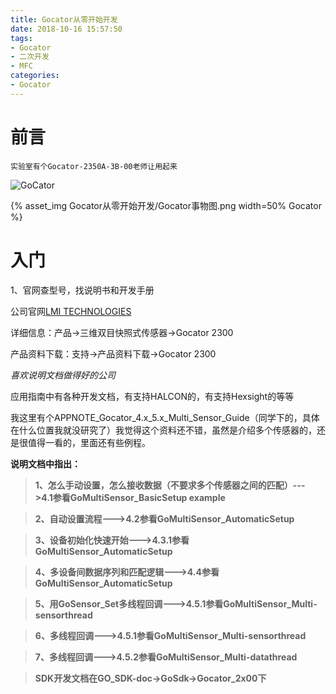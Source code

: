 ```yaml
---
title: Gocator从零开始开发
date: 2018-10-16 15:57:50
tags:
- Gocator
- 二次开发
- MFC
categories:
- Gocator
---
```


# 前言
    实验室有个Gocator-2350A-3B-00老师让用起来
![GoCator](Gocator事物图.png)

{% asset_img Gocator从零开始开发/Gocator事物图.png width=50% Gocator %}
# 入门
1、官网查型号，找说明书和开发手册

公司官网[LMI TECHNOLOGIES](https://lmi3d.com/cn/products/gocator)

详细信息：产品->三维双目快照式传感器->Gocator 2300

产品资料下载：支持->产品资料下载->Gocator 2300

*喜欢说明文档做得好的公司*

应用指南中有各种开发文档，有支持HALCON的，有支持Hexsight的等等

我这里有个APPNOTE_Gocator_4.x_5.x_Multi_Sensor_Guide（同学下的，具体在什么位置我就没研究了）我觉得这个资料还不错，虽然是介绍多个传感器的，还是很值得一看的，里面还有些例程。

**说明文档中指出：**
>**1、怎么手动设置，怎么接收数据（不要求多个传感器之间的匹配）--->4.1参看GoMultiSensor_BasicSetup example**

>**2、自动设置流程--->4.2参看GoMultiSensor_AutomaticSetup**

>**3、设备初始化快速开始--->4.3.1参看GoMultiSensor_AutomaticSetup**

>**4、多设备间数据序列和匹配逻辑--->4.4参看GoMultiSensor_AutomaticSetup**

>**5、用GoSensor_Set多线程回调--->4.5.1参看GoMultiSensor_Multi-sensorthread**

>**6、多线程回调--->4.5.1参看GoMultiSensor_Multi-sensorthread**

>**7、多线程回调--->4.5.2参看GoMultiSensor_Multi-datathread**

>**SDK开发文档在GO_SDK-doc->GoSdk->Gocator_2x00下**
